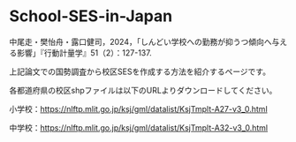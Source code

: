# School-SES-in-Japan

中尾走・樊怡舟・露口健司，2024，「しんどい学校への勤務が抑うつ傾向へ与える影響」『行動計量学』51（2）：127-137.

上記論文での国勢調査から校区SESを作成する方法を紹介するページです。


各都道府県の校区shpファイルは以下のURLよりダウンロードしてください。

小学校：https://nlftp.mlit.go.jp/ksj/gml/datalist/KsjTmplt-A27-v3_0.html

中学校：https://nlftp.mlit.go.jp/ksj/gml/datalist/KsjTmplt-A32-v3_0.html


